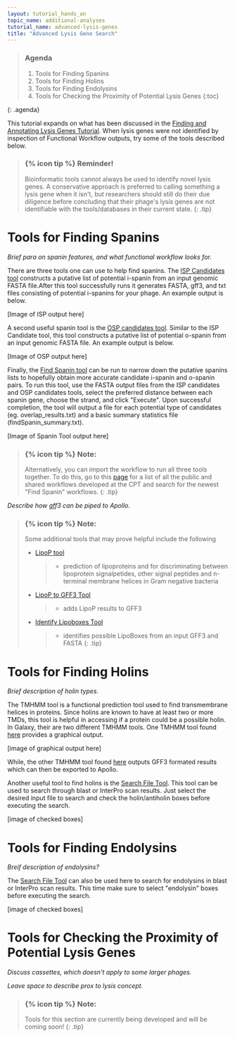 ```yaml
---
layout: tutorial_hands_on
topic_name: additional-analyses
tutorial_name: advanced-lysis-genes
title: "Advanced Lysis Gene Search"
---
```

> ### Agenda
>
> 1. Tools for Finding Spanins
> 2. Tools for Finding Holins
> 3. Tools for Finding Endolysins
> 4. Tools for Checking the Proximity of Potential Lysis Genes
> {:toc}
>
{: .agenda}

This tutorial expands on what has been discussed in the [Finding and Annotating Lysis Genes Tutorial](https://cpt.tamu.edu/training-material/topics/additional-analyses/tutorials/finding-lysis-genes/tutorial.html). When lysis genes were not identified by inspection of Functional Workflow outputs, try some of the tools described below.

> ### {% icon tip %} Reminder!
> Bioinformatic tools cannot always be used to identify novel lysis genes. A conservative approach is preferred to calling something a lysis gene when it isn't, but researchers should still do their due diligence before concluding that their phage's lysis genes are not identifiable with the tools/databases in their current state.
{: .tip}


# Tools for Finding Spanins
*Brief para on spanin features, and what functional workflow looks for.*

There are three tools one can use to help find spanins. The [ISP Candidates tool](https://cpt.tamu.edu/galaxy-pub/root?tool_id=edu.tamu.cpt2.spanin.generate-putative-isp) constructs a putative list of potential i-spanin from an input genomic FASTA file.After this tool successfully runs it generates FASTA, gff3, and txt files consisting of potential i-spanins for your phage. An example output is below.


[Image of ISP output here]


A second useful spanin tool is the [OSP candidates tool](https://cpt.tamu.edu/galaxy-pub/root?tool_id=edu.tamu.cpt2.spanin.generate-putative-osp). Similar to the ISP Candidate tool, this tool constructs a putative list of potential o-spanin from an input genomic FASTA file. An example output is below. 


[Image of OSP output here]


Finally, the [Find Spanin tool](https://cpt.tamu.edu/galaxy-pub/root?tool_id=edu.tamu.cpt2.spanin.findSpanin) can be run to narrow down the putative spanins lists to hopefully obtain more accurate candidate i-spanin and o-spanin pairs. To run this tool, use the FASTA output files from the ISP candidates and OSP candidates tools, select the preferred distance between each spanin gene, choose the strand, and click "Execute". Upon successful completion, the tool will output a file for each potential type of candidates (eg. overlap_results.txt) and  a basic summary statistics file (findSpanin_summary.txt).


[Image of Spanin Tool output here]


> ### {% icon tip %} Note:
> Alternatively, you can import the workflow to run all three tools together. To do this, go to this [page](https://cpt.tamu.edu/galaxy/workflows/list_published) for a list of all the public and shared workflows developed at the CPT and search for the newest "Find Spanin" workflows.
{: .tip}


*Describe how gff3 can be piped to Apollo.*


> ### {% icon tip %} Note:
> Some additional tools that may prove helpful include the following
> * [LipoP tool](https://cpt.tamu.edu/galaxy-pub/root?tool_id=geiger.tamu.edu/toolshed/repos/esr/cpt_external_programs/LipoP/1.0.0)
>    > * prediction of lipoproteins and for discriminating between lipoprotein signalpetides, other signal peptides and n-terminal membrane helices in Gram negative bacteria
> * [LipoP to GFF3 Tool](https://cpt.tamu.edu/galaxy-pub/root?tool_id=edu.tamu.cpt.gff3.lipoP_to_gff3)
>    > * adds LipoP results to GFF3
> * [Identify Lipoboxes Tool](https://cpt.tamu.edu/galaxy-pub/root?tool_id=edu.tamu.cpt.fasta.lipory)
>    > * identifies possible LipoBoxes from an input GFF3 and FASTA
{: .tip}


# Tools for Finding Holins
*Brief description of holin types.*

The TMHMM tool is a functional prediction tool used to find transmembrane helices in proteins. Since holins are known to have at least two or more TMDs, this tool is helpful in accessing if a protein could be a possible holin. In Galaxy, their are two different TMHMM tools. One TMHMM tool found [here](https://cpt.tamu.edu/galaxy-pub/root?tool_id=geiger.tamu.edu/toolshed/repos/esr/cpt_external_programs/TMHMM/1.0.2) provides a graphical output.


[image of graphical output here]


While, the other TMHMM tool found [here](https://cpt.tamu.edu/galaxy-pub/root?tool_id=TMHMM_to_gff3) outputs GFF3 formated results which can then be exported to Apollo.

Another useful tool to find holins is the [Search File Tool](https://cpt.tamu.edu/galaxy-pub/root?tool_id=edu.tamu.cpt.proximity.searchFile). This tool can be used to search through blast or InterPro scan results. Just select the desired input file to search and check the holin/antiholin boxes before executing the search.


[image of checked boxes]



# Tools for Finding Endolysins
*Breif description of endolysins?*

The [Search File Tool](https://cpt.tamu.edu/galaxy-pub/root?tool_id=edu.tamu.cpt.proximity.searchFile) can also be used here to search for endolysins in blast or InterPro scan results. This time make sure to select "endolysin" boxes before executing the search. 


[image of checked boxes]



# Tools for Checking the Proximity of Potential Lysis Genes
*Discuss cassettes, which doesn't apply to some larger phages.* 

*Leave space to describe prox to lysis concept.* 

> ### {% icon tip %} Note:
> Tools for this section are currently being developed and will be coming soon!
{: .tip}
